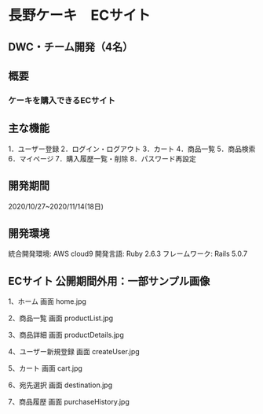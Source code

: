 # 長野ケーキ　ECサイト
## DWC・チーム開発（4名） 　

## 概要
### ケーキを購入できるECサイト

## 主な機能
1．ユーザー登録
2．ログイン・ログアウト
3．カート
4．商品一覧
5．商品検索
6．マイページ
7．購入履歴一覧・削除
8．パスワード再設定

## 開発期間
2020/10/27~2020/11/14(18日)

## 開発環境
統合開発環境: AWS cloud9
開発言語: Ruby 2.6.3
フレームワーク: Rails 5.0.7

## ECサイト 公開期間外用：一部サンプル画像
1、ホーム 画面
home.jpg
　

2、商品一覧 画面
productList.jpg
　

3、商品詳細 画面
productDetails.jpg
　

4、ユーザー新規登録 画面
createUser.jpg
　

5、カート 画面
cart.jpg
　

6、宛先選択 画面
destination.jpg
　

7、商品履歴 画面
purchaseHistory.jpg
